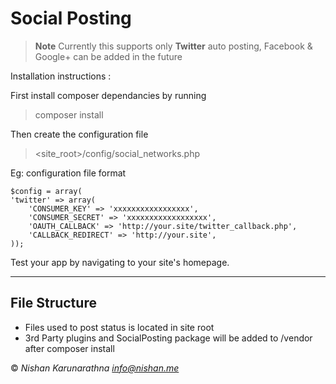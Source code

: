 Social Posting
===================

> **Note**
> Currently this supports only **Twitter** auto posting, Facebook & Google+ can be added in the future

Installation instructions :

First install composer dependancies by running

> composer install

Then create the configuration file

> <site_root>/config/social_networks.php


Eg: configuration file format

    $config = array(
    'twitter' => array(
        'CONSUMER_KEY' => 'xxxxxxxxxxxxxxxxx',
        'CONSUMER_SECRET' => 'xxxxxxxxxxxxxxxxxx',
        'OAUTH_CALLBACK' => 'http://your.site/twitter_callback.php',
        'CALLBACK_REDIRECT' => 'http://your.site',
    ));

Test your app by navigating to your site's homepage.

----------


File Structure
-------------

- Files used to post status is located in site root
- 3rd Party plugins and SocialPosting package will be added to /vendor after composer install

&copy; *Nishan Karunarathna <info@nishan.me>*